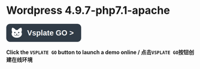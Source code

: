 # Wordpress 4.9.7-php7.1-apache

<a href="https://www.vsplate.com/?docker-compose=https://github.com/vsplate/dcenvs/wordpress/4.9.7-php7.1-apache"><img alt="VSPLATE GO" src="https://raw.githubusercontent.com/vsplate/images/master/vsgo_btn.png" width="200px"></a>

**Click the `VSPLATE GO` button to launch a demo online / 点击`VSPLATE GO`按钮创建在线环境**